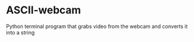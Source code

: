 # ASCII-webcam
Python terminal program that grabs video from the webcam and converts it into a string
